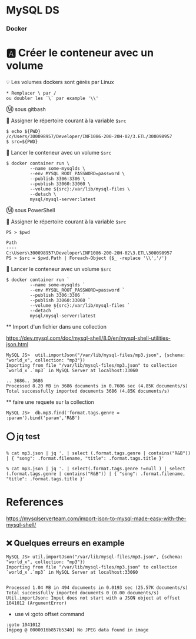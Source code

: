 # MySQL DS

### Docker


# :a: Créer le conteneur avec un volume


:bulb: Les volumes dockers sont gérés par Linux

```
* Remplacer \ par /
ou doubler les `\` par example '\\'
```

:m: sous gitbash 

:pushpin: Assigner le répertoire courant à la variable `$src`

```
$ echo ${PWD}
/c/Users/300098957/Developer/INF1086-200-20H-02/3.ETL/300098957
$ src=${PWD}
```

:pushpin: Lancer le conteneur avec un volume `$src`

```
$ docker container run \
         --name some-mysqlds \
         --env MYSQL_ROOT_PASSWORD=password \
         --publish 3306:3306 \
         --publish 33060:33060 \
         --volume ${src}:/var/lib/mysql-files \
         --detach \
         mysql/mysql-server:latest
```

:m: sous PowerShell

:pushpin: Assigner le répertoire courant à la variable `$src`

```
PS > $pwd

Path
----
C:\Users\300098957\Developer\INF1086-200-20H-02\3.ETL\300098957
PS > $src = $pwd.Path | Foreach-Object {$_ -replace '\\','/'}
```
:pushpin: Lancer le conteneur avec un volume `$src`

```
$ docker container run `
         --name some-mysqlds `
         --env MYSQL_ROOT_PASSWORD=password `
         --publish 3306:3306 `
         --publish 33060:33060 `
         --volume ${src}:/var/lib/mysql-files `
         --detach `
         mysql/mysql-server:latest
```

** Import d'un fichier dans une collection

https://dev.mysql.com/doc/mysql-shell/8.0/en/mysql-shell-utilities-json.html

```
MySQL JS>  util.importJson("/var/lib/mysql-files/mp3.json", {schema: "world_x", collection: "mp3"})
Importing from file "/var/lib/mysql-files/mp3.json" to collection `world_x`.`mp3` in MySQL Server at localhost:33060

.. 3686.. 3686
Processed 8.20 MB in 3686 documents in 0.7606 sec (4.85K documents/s)
Total successfully imported documents 3686 (4.85K documents/s)
```

** faire une requete sur la collection


```
MySQL JS>  db.mp3.find('format.tags.genre = :param').bind('param','R&B')
```



## :o: jq test

```
% cat mp3.json | jq '. | select (.format.tags.genre | contains("R&B")) | { "song": .format.filename, "title": .format.tags.title }'
```

```
% cat mp3.json | jq '. | select(.format.tags.genre !=null ) | select (.format.tags.genre | contains("R&B")) | { "song": .format.filename, "title": .format.tags.title }'
```
# References

https://mysqlserverteam.com/import-json-to-mysql-made-easy-with-the-mysql-shell/





## :x: Quelques erreurs en example


```
MySQL JS> util.importJson("/var/lib/mysql-files/mp3.json", {schema: "world_x", collection: "mp3"})
Importing from file "/var/lib/mysql-files/mp3.json" to collection `world_x`.`mp3` in MySQL Server at localhost:33060


Processed 1.04 MB in 494 documents in 0.0193 sec (25.57K documents/s)
Total successfully imported documents 0 (0.00 documents/s)
Util.importJson: Input does not start with a JSON object at offset 1041012 (ArgumentError)
```

* use vi :goto offset command

```
:goto 1041012
[mjpeg @ 0000016b857b5340] No JPEG data found in image
```

